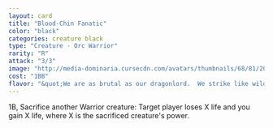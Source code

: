 ```yaml
---
layout: card
title: "Blood-Chin Fanatic"
color: "black"
categories: creature black
type: "Creature - Orc Warrior"
rarity: "R"
attack: "3/3"
image: "http://media-dominaria.cursecdn.com/avatars/thumbnails/68/81/200/283/635612649872692814.png"
cost: "1BB"
flavor: "&quot;We are as brutal as our dragonlord.  We strike like wild lightning and feast on human flesh.&quot;"
---
```


<span class="tip mana-icon mana-colorless-01" title="1 Colorless Mana">1</span><span class="tip mana-icon mana-black" title="1 Black Mana">B</span>, Sacrifice another Warrior creature: Target player loses X life and you gain X life, where X is the sacrificed creature's power.
